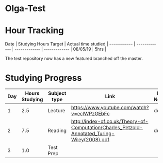 # Olga-Test
# Hour Tracking
Date | Studying Hours Target | Actual time studied | 
------------ | ------------- | ------------- | ------------- |
 08/05/19 | 5hrs |      






The test repository now has a new featured branched off the master.





# Studying Progress

Day | Hours Studying | Subject type | Link | My Notes |
------------ | ------------- | ------------- | ------------- | ---------------
1 | 2.5 | Lecture | https://www.youtube.com/watch?v=ecIWPzGEbFc | done
2 | 7.5 | Reading | http://index-of.co.uk/Theory-of-Computation/Charles_Petzold-Annotated_Turing-Wiley(2008).pdf | done
3 | 1.0 | Test Prep | 







